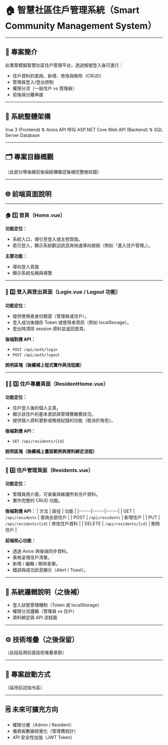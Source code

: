 # 🏠 智慧社區住戶管理系統（Smart Community Management System）

---

## 📘 專案簡介
此專案模擬智慧社區住戶管理平台，透過帳號登入後可進行：
- 住戶資料的查詢、新增、修改與刪除（CRUD）
- 管理員登入/登出控制
- 權限分流（一般住戶 vs 管理員）
- 前後端分離串接

---

## 🧱 系統整體架構
Vue 3 (Frontend)
⇅ Axios API 呼叫
ASP.NET Core Web API (Backend)
⇅
SQL Server Database

---

## 🗂️ 專案目錄概觀
（此部分等後續前後端結構確認後補完整樹狀圖）

---

## 🌐 前端頁面說明

---

### 🏠 1️⃣ 首頁（Home.vue）
**功能定位：**
- 系統入口，導引至登入或主控頁面。
- 若已登入，顯示系統歡迎訊息與快速導向按鈕（例如「進入住戶管理」）。

**主要功能：**
- 導向登入頁面
- 顯示系統名稱與導覽

---

### 🔐 2️⃣ 登入與登出頁面（Login.vue / Logout 功能）
**功能定位：**
- 提供使用者身份驗證（管理員或住戶）。
- 登入成功後儲存 Token 或使用者資訊（例如 localStorage）。
- 登出時清除 session 資料並返回首頁。

**後端對應 API：**
- `POST /api/auth/login`
- `POST /api/auth/logout`

**說明區塊（後續補上程式實作與流程圖）**

---

### 🧍‍♂️ 3️⃣ 住戶專屬頁面（ResidentHome.vue）
**功能定位：**
- 住戶登入後的個人主頁。
- 顯示該住戶的基本資訊與管理費繳費狀況。
- 提供個人資料更新或檢視紀錄的功能（取決於角色）。

**後端對應 API：**
- `GET /api/residents/{id}`

**說明區塊（後續補上畫面範例與資料綁定流程）**

---

### 🏢 4️⃣ 住戶管理頁面（Residents.vue）
**功能定位：**
- 管理員用介面，可查看與維護所有住戶資料。
- 實作完整的 CRUD 功能。

**後端對應 API：**
| 方法 | 路徑 | 功能 |
|------|------|------|
| GET | `/api/residents` | 查詢全部住戶 |
| POST | `/api/residents` | 新增住戶 |
| PUT | `/api/residents/{id}` | 修改住戶資料 |
| DELETE | `/api/residents/{id}` | 刪除住戶 |

**前端核心功能：**
- 透過 Axios 與後端同步資料。
- 表格呈現住戶清單。
- 新增 / 編輯 / 刪除表單。
- 錯誤與成功訊息顯示（Alert / Toast）。

---

## 🧠 系統邏輯說明（之後補）
- 登入狀態管理機制（Token 或 localStorage）
- 權限分流邏輯（管理員 vs 住戶）
- 資料綁定與 API 流程圖

---

## ⚙️ 技術堆疊（之後保留）
（此段延用前面技術堆疊章節）

---

## 🧾 專案啟動方式
（延用前述指令區）

---

## 🗒️ 未來可擴充方向
- 權限分層（Admin / Resident）
- 儀表板數據視覺化（管理費統計）
- API 安全性加強（JWT Token）
